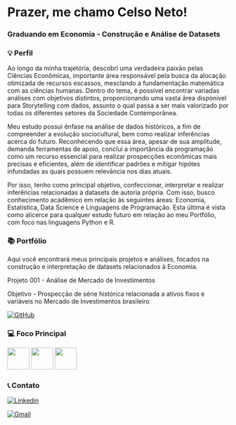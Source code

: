 # Prazer, me chamo Celso Neto! 

### Graduando em Economia - Construção e Análise de Datasets 

### 💡 Perfil 

Ao longo da minha trajetória, descobri uma verdadeira paixão pelas Ciências Econômicas, importante área responsável pela busca da alocação otimizada de recursos escassos, mesclando a fundamentação matemática com as ciências humanas. Dentro do tema, é possível encontrar variadas análises com objetivos distintos, proporcionando uma vasta área disponível para Storytelling com dados, assunto o qual passa a ser mais valorizado por todas os diferentes setores da Sociedade Contemporânea.

Meu estudo possui ênfase na análise de dados históricos, a fim de compreender a evolução sociocultural, bem como realizar inferências acerca do futuro. Reconhecendo que essa área, apesar de sua amplitude, demanda ferramentas de apoio, concluí a importância da programação como um recurso essencial para realizar prospecções econômicas mais precisas e eficientes, além de identificar padrões e mitigar hipótes infundadas as quais possuem relevância nos dias atuais.

Por isso, tenho como principal objetivo, confeccionar, interpretar e realizar inferências relacionadas à datasets de autoria própria. Com isso, busco conhecimento acadêmico em relação às seguintes áreas: Economia, Estatística, Data Science e Linguagens de Programação. Esta última é vista como alicerce para qualquer estudo futuro em relação ao meu Portfólio, com foco nas linguagens Python e R.

### 📚 Portfólio

Aqui você encontrará meus principais projetos e análises, focados na construção e interpretação de datasets relacionados à Economia.

Projeto 001 - Análise de Mercado de Investimentos

Objetivo - Prospecção de série histórica relacionada a ativos fixos e variáveis no Mercado de Investimentos brasileiro

[![GitHub](https://img.shields.io/badge/GitHub-100000?style=for-the-badge&logo=github&logoColor=white)](https://github.com/clsneto-11/Mercado-de-Investimentos)

### 💻 Foco Principal

<div display="inline">
<img width="50" height="50" src="https://cdn.jsdelivr.net/gh/devicons/devicon@latest/icons/python/python-original.svg" />
<img width="50" height="50" src="https://cdn.jsdelivr.net/gh/devicons/devicon@latest/icons/r/r-original.svg" />
<img width="50" height="50" src="https://cdn.jsdelivr.net/gh/devicons/devicon@latest/icons/jupyter/jupyter-original-wordmark.svg" />
          
                    

### 📞 Contato

[![Linkedin](https://img.shields.io/badge/LinkedIn-0077B5?style=for-the-badge&logo=linkedin&logoColor=white)](https://www.linkedin.com/in/celso-neto-40b8772a9)

[![Gmail](https://img.shields.io/badge/Gmail-EA4335?style=for-the-badge&logo=gmail&logoColor=white)](mailto:celson961@gmail.com)

